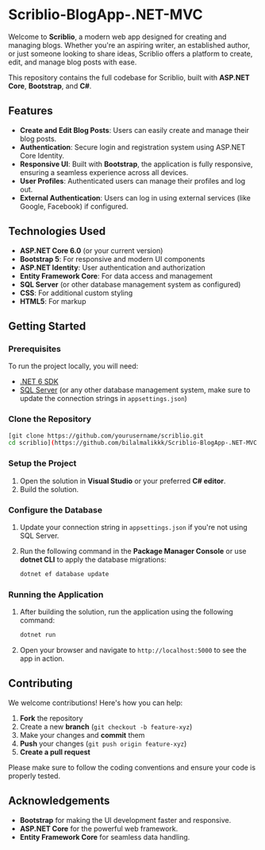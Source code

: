 # Scriblio-BlogApp-.NET-MVC

Welcome to **Scriblio**, a modern web app designed for creating and managing blogs. Whether you're an aspiring writer, an established author, or just someone looking to share ideas, Scriblio offers a platform to create, edit, and manage blog posts with ease.

This repository contains the full codebase for Scriblio, built with **ASP.NET Core**, **Bootstrap**, and **C#**.

## Features

* **Create and Edit Blog Posts**: Users can easily create and manage their blog posts.
* **Authentication**: Secure login and registration system using ASP.NET Core Identity.
* **Responsive UI**: Built with **Bootstrap**, the application is fully responsive, ensuring a seamless experience across all devices.
* **User Profiles**: Authenticated users can manage their profiles and log out.
* **External Authentication**: Users can log in using external services (like Google, Facebook) if configured.

## Technologies Used

* **ASP.NET Core 6.0** (or your current version)
* **Bootstrap 5**: For responsive and modern UI components
* **ASP.NET Identity**: User authentication and authorization
* **Entity Framework Core**: For data access and management
* **SQL Server** (or other database management system as configured)
* **CSS**: For additional custom styling
* **HTML5**: For markup

## Getting Started

### Prerequisites

To run the project locally, you will need:

* [.NET 6 SDK](https://dotnet.microsoft.com/download/dotnet)
* [SQL Server](https://www.microsoft.com/en-us/sql-server/sql-server-downloads) (or any other database management system, make sure to update the connection strings in `appsettings.json`)

### Clone the Repository

```bash
[git clone https://github.com/yourusername/scriblio.git
cd scriblio](https://github.com/bilalmalikkk/Scriblio-BlogApp-.NET-MVC.git)
```

### Setup the Project

1. Open the solution in **Visual Studio** or your preferred **C# editor**.
2. Build the solution.

### Configure the Database

1. Update your connection string in `appsettings.json` if you're not using SQL Server.
2. Run the following command in the **Package Manager Console** or use **dotnet CLI** to apply the database migrations:

   ```bash
   dotnet ef database update
   ```

### Running the Application

1. After building the solution, run the application using the following command:

   ```bash
   dotnet run
   ```

2. Open your browser and navigate to `http://localhost:5000` to see the app in action.

## Contributing

We welcome contributions! Here's how you can help:

1. **Fork** the repository
2. Create a new **branch** (`git checkout -b feature-xyz`)
3. Make your changes and **commit** them
4. **Push** your changes (`git push origin feature-xyz`)
5. **Create a pull request**

Please make sure to follow the coding conventions and ensure your code is properly tested.

## Acknowledgements

* **Bootstrap** for making the UI development faster and responsive.
* **ASP.NET Core** for the powerful web framework.
* **Entity Framework Core** for seamless data handling.

